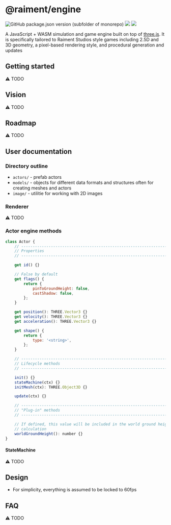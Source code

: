 # @raiment/engine

![GitHub package.json version (subfolder of monorepo)](https://img.shields.io/github/package-json/v/raiment-studios/monorepo?filename=source%2Flib%2Fengine%2Fpackage.json)
![](https://img.shields.io/badge/license-MIT-039)
[![](https://img.shields.io/badge/feedback-welcome!-1a6)](https://github.com/raiment-studios/monorepo/discussions)

A JavaScript + WASM simulation and game engine built on top of [three.js](https://threejs.org/). It is specifically tailored to Raiment Studios style games including 2.5D and 3D geometry, a pixel-based rendering style, and procedural generation and updates

## Getting started

⚠️ TODO

## Vision

⚠️ TODO

## Roadmap

⚠️ TODO

## User documentation

### Directory outline

-   `actors/` - prefab actors
-   `models/` - objects for different data formats and structures often for creating meshes and actors
-   `image/` - utilitie for working with 2D images

### Renderer

⚠️ TODO

### Actor engine methods

```javascript
class Actor {
    // ----------------------------------------------------------------------//
    // Properties
    // ----------------------------------------------------------------------//

    get id() {}

    // False by default
    get flags() {
        return {
            pinToGroundHeight: false,
            castShadow: false,
        };
    }

    get position(): THREE.Vector3 {}
    get velocity(): THREE.Vector3 {}
    get acceleration(): THREE.Vector3 {}

    get shape() {
        return {
            type: '<string>',
        };
    }

    // ----------------------------------------------------------------------//
    // Lifecycle methods
    // ----------------------------------------------------------------------//

    init() {}
    stateMachine(ctx) {}
    initMesh(ctx): THREE.Object3D {}

    update(ctx) {}

    // ----------------------------------------------------------------------//
    // "Plug-in" methods
    // ----------------------------------------------------------------------//

    // If defined, this value will be included in the world ground height
    // calculation
    worldGroundHeight(): number {}
}
```

#### StateMachine

⚠️ TODO

## Design

-   For simplicity, everything is assumed to be locked to 60fps

## FAQ

⚠️ TODO

